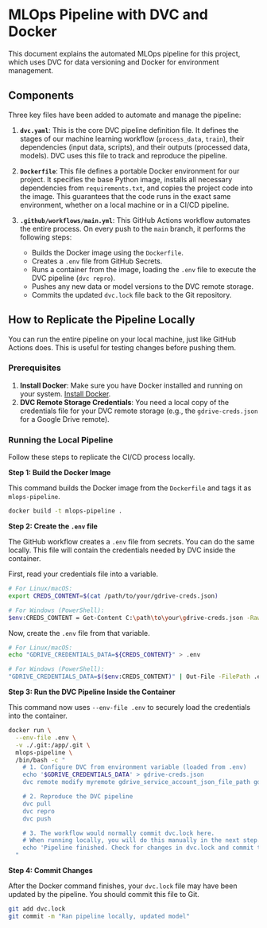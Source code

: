 # MLOps Pipeline with DVC and Docker

This document explains the automated MLOps pipeline for this project, which uses DVC for data versioning and Docker for environment management.

## Components

Three key files have been added to automate and manage the pipeline:

1.  **`dvc.yaml`**: This is the core DVC pipeline definition file. It defines the stages of our machine learning workflow (`process_data`, `train`), their dependencies (input data, scripts), and their outputs (processed data, models). DVC uses this file to track and reproduce the pipeline.

2.  **`Dockerfile`**: This file defines a portable Docker environment for our project. It specifies the base Python image, installs all necessary dependencies from `requirements.txt`, and copies the project code into the image. This guarantees that the code runs in the exact same environment, whether on a local machine or in a CI/CD pipeline.

3.  **`.github/workflows/main.yml`**: This GitHub Actions workflow automates the entire process. On every push to the `main` branch, it performs the following steps:
    *   Builds the Docker image using the `Dockerfile`.
    *   Creates a `.env` file from GitHub Secrets.
    *   Runs a container from the image, loading the `.env` file to execute the DVC pipeline (`dvc repro`).
    *   Pushes any new data or model versions to the DVC remote storage.
    *   Commits the updated `dvc.lock` file back to the Git repository.

## How to Replicate the Pipeline Locally

You can run the entire pipeline on your local machine, just like GitHub Actions does. This is useful for testing changes before pushing them.

### Prerequisites

1.  **Install Docker**: Make sure you have Docker installed and running on your system. [Install Docker](https://docs.docker.com/get-docker/).
2.  **DVC Remote Storage Credentials**: You need a local copy of the credentials file for your DVC remote storage (e.g., the `gdrive-creds.json` for a Google Drive remote).

### Running the Local Pipeline

Follow these steps to replicate the CI/CD process locally.

**Step 1: Build the Docker Image**

This command builds the Docker image from the `Dockerfile` and tags it as `mlops-pipeline`.

```bash
docker build -t mlops-pipeline .
```

**Step 2: Create the `.env` file**

The GitHub workflow creates a `.env` file from secrets. You can do the same locally. This file will contain the credentials needed by DVC inside the container.

First, read your credentials file into a variable.

```bash
# For Linux/macOS:
export CREDS_CONTENT=$(cat /path/to/your/gdrive-creds.json)

# For Windows (PowerShell):
$env:CREDS_CONTENT = Get-Content C:\path\to\your\gdrive-creds.json -Raw
```

Now, create the `.env` file from that variable.

```bash
# For Linux/macOS:
echo "GDRIVE_CREDENTIALS_DATA=${CREDS_CONTENT}" > .env

# For Windows (PowerShell):
"GDRIVE_CREDENTIALS_DATA=$($env:CREDS_CONTENT)" | Out-File -FilePath .env -Encoding utf8
```

**Step 3: Run the DVC Pipeline Inside the Container**

This command now uses `--env-file .env` to securely load the credentials into the container.

```bash
docker run \
  --env-file .env \
  -v ./.git:/app/.git \
  mlops-pipeline \
  /bin/bash -c "
    # 1. Configure DVC from environment variable (loaded from .env)
    echo '$GDRIVE_CREDENTIALS_DATA' > gdrive-creds.json
    dvc remote modify myremote gdrive_service_account_json_file_path gdrive-creds.json

    # 2. Reproduce the DVC pipeline
    dvc pull
    dvc repro
    dvc push

    # 3. The workflow would normally commit dvc.lock here.
    # When running locally, you will do this manually in the next step.
    echo 'Pipeline finished. Check for changes in dvc.lock and commit them.'
  "
```

**Step 4: Commit Changes**

After the Docker command finishes, your `dvc.lock` file may have been updated by the pipeline. You should commit this file to Git.

```bash
git add dvc.lock
git commit -m "Ran pipeline locally, updated model"
```
